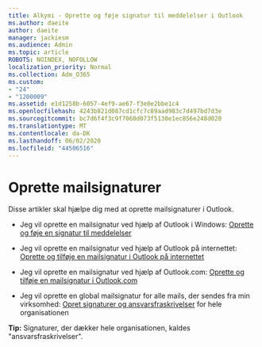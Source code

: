 ```yaml
---
title: Alkymi - Oprette og føje signatur til meddelelser i Outlook
ms.author: daeite
author: daeite
manager: jackiesm
ms.audience: Admin
ms.topic: article
ROBOTS: NOINDEX, NOFOLLOW
localization_priority: Normal
ms.collection: Adm_O365
ms.custom:
- "24"
- "1200009"
ms.assetid: e1d1258b-6057-4ef9-ae67-f3e0e2bbe1c4
ms.openlocfilehash: 4243b821d087cd1cfc7c89aad983c7d497bd7d3e
ms.sourcegitcommit: bc7d6f4f3c9f7060d073f5130e1ec856e248d020
ms.translationtype: MT
ms.contentlocale: da-DK
ms.lasthandoff: 06/02/2020
ms.locfileid: "44506516"
---
```

# <a name="creating-email-signatures"></a>Oprette mailsignaturer

Disse artikler skal hjælpe dig med at oprette mailsignaturer i Outlook.
  
- Jeg vil oprette en mailsignatur ved hjælp af Outlook i Windows: [Oprette og føje en signatur til meddelelser](https://support.office.com/article/8ee5d4f4-68fd-464a-a1c1-0e1c80bb27f2.aspx)
  
- Jeg vil oprette en mailsignatur ved hjælp af Outlook på internettet: [Oprette og tilføje en mailsignatur i Outlook på internettet](https://support.office.com/article/5ff9dcfd-d3f1-447b-b2e9-39f91b074ea3.aspx)

- Jeg vil oprette en mailsignatur ved hjælp af Outlook.com: [Oprette og tilføje en mailsignatur i Outlook.com](https://support.office.com/article/776d9006-abdf-444e-b5b7-a61821dff034.aspx)

- Jeg vil oprette en global mailsignatur for alle mails, der sendes fra min virksomhed: [Opret signaturer og ansvarsfraskrivelser](https://docs.microsoft.com/microsoft-365/admin/setup/create-signatures-and-disclaimers) for hele organisationen

 **Tip:** Signaturer, der dækker hele organisationen, kaldes "ansvarsfraskrivelser".
  